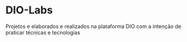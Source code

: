 # DIO-Labs
Projetos e elaborados e realizados na plataforma DIO com a intenção de praticar técnicas e tecnologias
